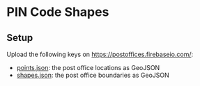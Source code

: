 PIN Code Shapes
===============

Setup
-----

Upload the following keys on <https://postoffices.firebaseio.com/>:

- [points.json](https://postoffices.firebaseio.com/points.json): the post office
  locations as GeoJSON
- [shapes.json](https://postoffices.firebaseio.com/shapes.json): the post office
  boundaries as GeoJSON
